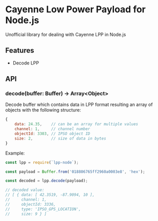 Cayenne Low Power Payload for Node.js
=====================================

Unofficial library for dealing with Cayenne LPP in Node.js

## Features

* Decode LPP

## API

### decode(buffer: Buffer) -> Array\<Object>

Decode buffer which contains data in LPP format resulting an array of objects with the following structure:

```js
{
    data: 24.35,    // can be an array for multiple values
    channel: 1,     // channel number
    objectId: 3303, // IPSO object ID
    size: 2,        // size of data in bytes
}
```

Example:
```js
const lpp = require(`lpp-node`);

const payload = Buffer.from('018806765ff2960a0003e8', 'hex');

const decoded = lpp.decode(payload);

// decoded value:
// [ { data: [ 42.3519, -87.9094, 10 ],
//     channel: 1,
//     objectId: 3336,
//     type: 'IPSO_GPS_LOCATION',
//     size: 9 } ]
```

